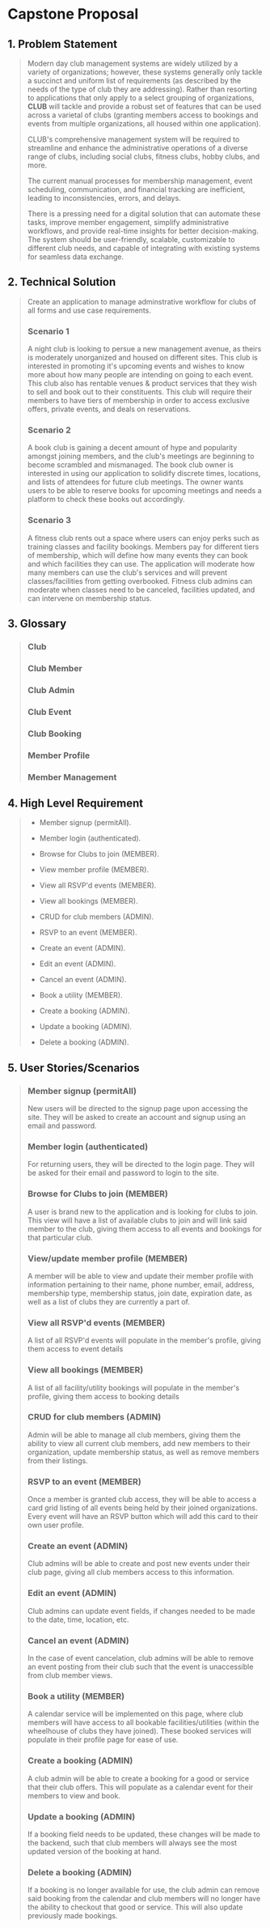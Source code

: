 # Capstone Proposal

## 1. Problem Statement

> Modern day club management systems are widely utilized by a variety of organizations; however, these systems generally only tackle a succinct and uniform list of requirements (as described by the needs of the type of club they are addressing). Rather than resorting to applications that only apply to a select grouping of organizations, **CLUB** will tackle and provide a robust set of features that can be used across a varietal of clubs (granting members access to bookings and events from multiple organizations, all housed within one application).
> 
> CLUB's comprehensive management system will be required to streamline and enhance the administrative operations of a diverse range of clubs, including social clubs, fitness clubs, hobby clubs, and more.
>
> The current manual processes for membership management, event scheduling, communication, and financial tracking are inefficient, leading to inconsistencies, errors, and delays.
>
> There is a pressing need for a digital solution that can automate these tasks, improve member engagement, simplify administrative workflows, and provide real-time insights for better decision-making. The system should be user-friendly, scalable, customizable to different club needs, and capable of integrating with existing systems for seamless data exchange.

## 2. Technical Solution

> Create an application to manage adminstrative workflow for clubs of all forms and use case requirements.
> 
> ### Scenario 1
> A night club is looking to persue a new management avenue, as theirs is moderately unorganized and housed on different sites. This club is interested in promoting it's upcoming events and wishes to know more about how many people are intending on going to each event. This club also has rentable venues & product services that they wish to sell and book out to their constituents. This club will require their members to have tiers of membership in order to access exclusive offers, private events, and deals on reservations. 
> 
> ### Scenario 2
> A book club is gaining a decent amount of hype and popularity amongst joining members, and the club's meetings are beginning to become scrambled and mismanaged. The book club owner is interested in using our application to solidify discrete times, locations, and lists of attendees for future club meetings. The owner wants users to be able to reserve books for upcoming meetings and needs a platform to check these books out accordingly.
>
> ### Scenario 3
> A fitness club rents out a space where users can enjoy perks such as training classes and facility bookings. Members pay for different tiers of membership, which will define how many events they can book and which facilities they can use. The application will moderate how many members can use the club's services and will prevent classes/facilities from getting overbooked. Fitness club admins can moderate when classes need to be canceled, facilities updated, and can intervene on membership status.

## 3. Glossary

> ### Club
> ### Club Member
> ### Club Admin
> ### Club Event
> ### Club Booking
> ### Member Profile
> ### Member Management

## 4. High Level Requirement

> - Member signup (permitAll).
> - Member login (authenticated).
> - Browse for Clubs to join (MEMBER).
> - View member profile (MEMBER).
> - View all RSVP'd events (MEMBER).
> - View all bookings (MEMBER).
> - CRUD for club members (ADMIN).
> 
> - RSVP to an event (MEMBER).
> - Create an event (ADMIN).
> - Edit an event (ADMIN).
> - Cancel an event (ADMIN).
>
> - Book a utility (MEMBER).
> - Create a booking (ADMIN).
> - Update a booking (ADMIN).
> - Delete a booking (ADMIN).

## 5. User Stories/Scenarios

> ### Member signup (permitAll)
> New users will be directed to the signup page upon accessing the site. They will be asked to create an account and signup using an email and password.
> ### Member login (authenticated)
> For returning users, they will be directed to the login page. They will be asked for their email and password to login to the site.
> ### Browse for Clubs to join (MEMBER)
> A user is brand new to the application and is looking for clubs to join. This view will have a list of available clubs to join and will link said member to the club, giving them access to all events and bookings for that particular club.
> ### View/update member profile (MEMBER)
> A member will be able to view and update their member profile with information pertaining to their name, phone number, email, address, membership type, membership status, join date, expiration date, as well as a list of clubs they are currently a part of.
> ### View all RSVP'd events (MEMBER)
> A list of all RSVP'd events will populate in the member's profile, giving them access to event details 
> ### View all bookings (MEMBER)
> A list of all facility/utility bookings will populate in the member's profile, giving them access to booking details
> ### CRUD for club members (ADMIN)
> Admin will be able to manage all club members, giving them the ability to view all current club members, add new members to their organization, update membership status, as well as remove members from their listings.
>
> ### RSVP to an event (MEMBER)
> Once a member is granted club access, they will be able to access a card grid listing of all events being held by their joined organizations. Every event will have an RSVP button which will add this card to their own user profile.
> ### Create an event (ADMIN)
> Club admins will be able to create and post new events under their club page, giving all club members access to this information.
> ### Edit an event (ADMIN)
> Club admins can update event fields, if changes needed to be made to the date, time, location, etc.
> ### Cancel an event (ADMIN)
> In the case of event cancelation, club admins will be able to remove an event posting from their club such that the event is unaccessible from club member views.
>
> ### Book a utility (MEMBER)
> A calendar service will be implemented on this page, where club members will have access to all bookable facilities/utilities (within the wheelhouse of clubs they have joined). These booked services will populate in their profile page for ease of use.
> ### Create a booking (ADMIN)
> A club admin will be able to create a booking for a good or service that their club offers. This will populate as a calendar event for their members to view and book.
> ### Update a booking (ADMIN)
> If a booking field needs to be updated, these changes will be made to the backend, such that club members will always see the most updated version of the booking at hand.
> ### Delete a booking (ADMIN)
> If a booking is no longer available for use, the club admin can remove said booking from the calendar and club members will no longer have the ability to checkout that good or service. This will also update previously made bookings.
